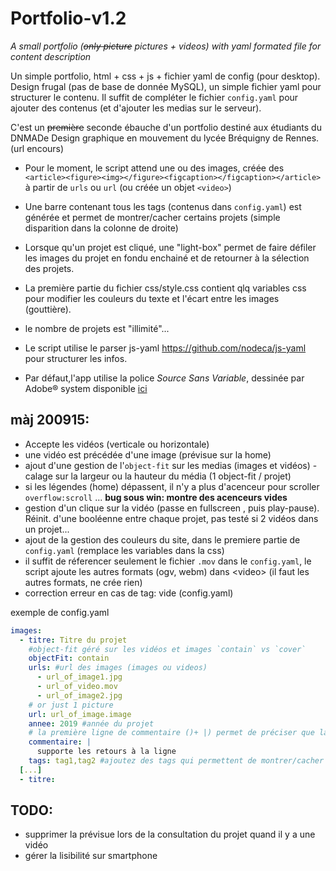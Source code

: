 # Portfolio-v1.2
_A small portfolio (~~only picture~~ pictures + videos) with yaml formated file for content description_

Un simple portfolio, html + css + js + fichier yaml de config (pour desktop).
Design frugal (pas de base de donnée MySQL), un simple fichier yaml pour structurer le contenu.
Il suffit de compléter le fichier `config.yaml` pour ajouter des contenus (et d'ajouter les medias sur le serveur).

C'est un ~~première~~ seconde ébauche d'un portfolio destiné  aux étudiants du DNMADe Design graphique en mouvement du lycée Bréquigny de Rennes. (url encours)

- Pour le moment, le script attend une ou des images, créée des `<article><figure><img></figure><figcaption></figcaption></article>` à partir de `urls` ou `url` (ou créée un objet `<video>`)

- Une barre contenant tous les tags (contenus dans `config.yaml`) est générée et permet de montrer/cacher certains projets (simple disparition dans la colonne de droite)

- Lorsque qu'un projet est cliqué, une "light-box" permet de faire défiler les images du projet en fondu enchainé et de retourner à la sélection des projets.

- La première partie du fichier css/style.css contient qlq variables css pour modifier les couleurs du texte et l'écart entre les images (gouttière).

- le nombre de projets est "illimité"...

- Le script utilise le parser js-yaml https://github.com/nodeca/js-yaml pour structurer les infos.

- Par défaut,l'app utilise la police *Source Sans Variable*, dessinée par Adobe® system disponible [ici](https://github.com/adobe-fonts/source-sans-pro/releases)


## màj 200915:
  - Accepte les vidéos (verticale ou horizontale)
  - une vidéo est précédée d'une image (prévisue sur la home)
  - ajout d'une gestion de l'`object-fit` sur les medias (images et vidéos) - calage sur la largeur ou la hauteur du média (1 object-fit / projet)
  - si les légendes (home) dépassent, il n'y a plus d'acenceur pour scroller `overflow:scroll` ... **bug sous win: montre des acenceurs vides**
  - gestion d'un clique sur la vidéo (passe en fullscreen , puis play-pause). Réinit. d'une booléenne entre chaque projet, pas testé si 2 vidéos dans un projet...
  - ajout de la gestion des couleurs du site, dans le premiere partie de `config.yaml` (remplace les variables dans la css)
  - il suffit de réferencer seulement le fichier `.mov` dans le `config.yaml`, le script ajoute les autres formats (ogv, webm) dans \<video> (il faut les autres formats, ne crée rien)
  - correction erreur en cas de tag: vide (config.yaml)
  
  
exemple de config.yaml

```yaml
images:
  - titre: Titre du projet
    #object-fit géré sur les vidéos et images `contain` vs `cover`
    objectFit: contain
    urls: #url des images (images ou videos)
      - url_of_image1.jpg
      - url_of_video.mov
      - url_of_image2.jpg
    # or just 1 picture
    url: url_of_image.image
    annee: 2019 #année du projet
    # la première ligne de commentaire ()+ |) permet de préciser que la suite contient des retours à la ligne qu'il faut conserver
    commentaire: |
      supporte les retours à la ligne
    tags: tag1,tag2 #ajoutez des tags qui permettent de montrer/cacher les projets, avec une [virgule] comme séparateur
  [...]
  - titre: 
```


## TODO:
- supprimer la prévisue lors de la consultation du projet quand il y a une vidéo
- gérer la lisibilité sur smartphone
